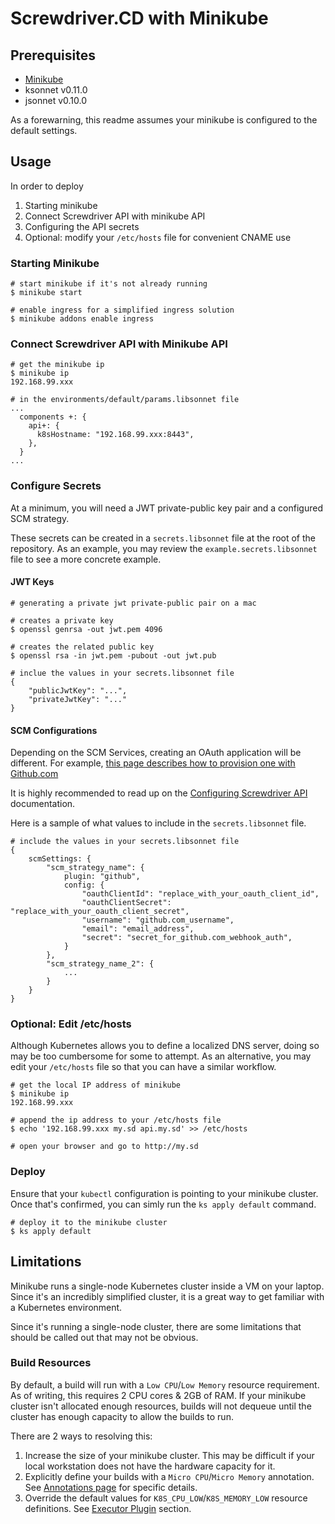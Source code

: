 # Screwdriver.CD with Minikube

## Prerequisites

* [Minikube](https://kubernetes.io/docs/getting-started-guides/minikube/)
* ksonnet v0.11.0
* jsonnet v0.10.0

As a forewarning, this readme assumes your minikube is configured to the default settings. 

## Usage

In order to deploy 

1. Starting minikube
1. Connect Screwdriver API with minikube API
1. Configuring the API secrets
1. Optional: modify your `/etc/hosts` file for convenient CNAME use

### Starting Minikube

```
# start minikube if it's not already running
$ minikube start

# enable ingress for a simplified ingress solution
$ minikube addons enable ingress
```

### Connect Screwdriver API with Minikube API

```
# get the minikube ip
$ minikube ip
192.168.99.xxx

# in the environments/default/params.libsonnet file
...
  components +: {
    api+: {
      k8sHostname: "192.168.99.xxx:8443",
    },
  }
...
```

### Configure Secrets

At a minimum, you will need a JWT private-public key pair and a configured SCM strategy.

These secrets can be created in a `secrets.libsonnet` file at the root of the repository. As an example, you may review the `example.secrets.libsonnet` file to see a more concrete example.

#### JWT Keys

```
# generating a private jwt private-public pair on a mac

# creates a private key
$ openssl genrsa -out jwt.pem 4096

# creates the related public key
$ openssl rsa -in jwt.pem -pubout -out jwt.pub

# inclue the values in your secrets.libsonnet file
{
    "publicJwtKey": "...",
    "privateJwtKey": "..."
}
```

#### SCM Configurations

Depending on the SCM Services, creating an OAuth application will be different. For example, [this page describes how to provision one with Github.com](https://developer.github.com/apps/building-oauth-apps/creating-an-oauth-app/)

It is highly recommended to read up on the [Configuring Screwdriver API](https://docs.screwdriver.cd/cluster-management/configure-api) documentation.

Here is a sample of what values to include in the `secrets.libsonnet` file.

```
# include the values in your secrets.libsonnet file
{
    scmSettings: {
        "scm_strategy_name": {
            plugin: "github",
            config: {
                "oauthClientId": "replace_with_your_oauth_client_id",
                "oauthClientSecret": "replace_with_your_oauth_client_secret",
                "username": "github.com_username",
                "email": "email_address",
                "secret": "secret_for_github.com_webhook_auth",
            }
        },
        "scm_strategy_name_2": {
            ...
        }
    }
}
```

### Optional: Edit /etc/hosts

Although Kubernetes allows you to define a localized DNS server, doing so may be too cumbersome for some to attempt. As an alternative, you may edit your `/etc/hosts` file so that you can have a similar workflow.

```
# get the local IP address of minikube
$ minikube ip
192.168.99.xxx

# append the ip address to your /etc/hosts file
$ echo '192.168.99.xxx my.sd api.my.sd' >> /etc/hosts

# open your browser and go to http://my.sd
```


### Deploy

Ensure that your `kubectl` configuration is pointing to your minikube cluster. Once that's confirmed, you can simly run the `ks apply default` command.

```
# deploy it to the minikube cluster
$ ks apply default
```

## Limitations

Minikube runs a single-node Kubernetes cluster inside a VM on your laptop. Since it's an incredibly simplified cluster, it is a great way to get familiar with a Kubernetes environment.

Since it's running a single-node cluster, there are some limitations that should be called out that may not be obvious.

### Build Resources

By default, a build will run with a `Low CPU`/`Low Memory` resource requirement. As of writing, this requires 2 CPU cores & 2GB of RAM. If your minikube cluster isn't allocated enough resources, builds will not dequeue until the cluster has enough capacity to allow the builds to run. 

There are 2 ways to resolving this:

1. Increase the size of your minikube cluster. This may be difficult if your local workstation does not have the hardware capacity for it.
1. Explicitly define your builds with a `Micro CPU`/`Micro Memory` annotation. See [Annotations page](https://docs.screwdriver.cd/user-guide/configuration/annotations) for specific details.
1. Override the default values for `K8S_CPU_LOW`/`K8S_MEMORY_LOW` resource definitions. See [Executor Plugin](https://docs.screwdriver.cd/cluster-management/configure-api#configuration) section.
